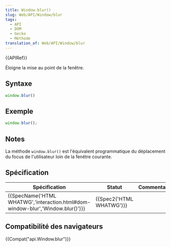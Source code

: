 ```yaml
---
title: Window.blur()
slug: Web/API/Window/blur
tags:
  - API
  - DOM
  - Gecko
  - Méthode
translation_of: Web/API/Window/blur
---
```

{{APIRef}}

Éloigne la mise au point de la fenêtre.

## Syntaxe

```js
window.blur()
```

## Exemple

```js
window.blur();
```

## Notes

La méthode `window.blur()` est l'équivalent programmatique du déplacement du focus de l'utilisateur loin de la fenêtre courante.

## Spécification

| Spécification                                                                                            | Statut                           | Commentair |
| -------------------------------------------------------------------------------------------------------- | -------------------------------- | ---------- |
| {{SpecName('HTML WHATWG','interaction.html#dom-window-blur','Window.blur()')}} | {{Spec2('HTML WHATWG')}} |            |

## Compatibilité des navigateurs

{{Compat("api.Window.blur")}}
